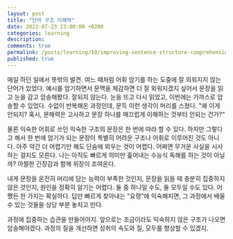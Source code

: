 ```yaml
---
layout: post
title: "단어 구조 이해력"
date: 2022-07-23 23:00:00 +0200
categories: learning
description: 
comments: true
permalink: /posts/learning/10/improving-sentence-structure-comprehension
published: true
---
```


매일 하던 일에서 뜻밖의 발견. 여느 때처럼 어휘 암기를 하는 도중에 잘 외워지지 않는 단어가 있었다. 예시를 암기하면서 문맥을 체감하면 더 잘 외워지겠지 싶어서 문장을 읽고 눈을 감고 암송해봤다. 잘되지 않는다. 눈을 뜨고 다시 읽었고, 이번에는 가까스로 암송할 수 있었다. 수없이 반복해온 과정인데, 문득 이런 생각이 머리를 스쳤다. "왜 이게 안되지? 혹시, 문해력은 고사하고 문장 하나를 매끄럽게 이해하는 것부터 안되는 건가?"

물론 익숙한 어휘로 쓰인 익숙한 구조의 문장은 한 번에 따라 할 수 있다. 하지만 그렇다고 해서 한 번에 암기가 되는 문장이 특별히 어려운 구조나 어휘로 이루어진 것도 아니다. 아주 약간 더 어렵기만 해도 단숨에 외우는 것이 어렵다. 어쩌면 무거운 사실을 시사하는 걸지도 모른다. 나는 아직도 빠르게 의미만 훑어내는 수능식 독해를 하는 것이 아닐까? 아찔한 긴장감과 함께 위장이 조여온다.

내게 문장을 온전히 머리에 담는 능력이 부족한 것인지, 문장을 읽을 때 충분히 집중하지 않은 것인지, 원인을 정확히 알기는 어렵다. 둘 중 하나일 수도, 둘 모두일 수도 있다. 어쨌든 한 가지는 확실하다. 답만 빠르게 찾아내는 "요령"에 익숙해지면, 그 과정에서 배울 수 있는 것들을 상당 부분 놓치고 만다.

과정에 집중하는 습관을 만들어야지. 앞으로는 조금이라도 익숙하지 않은 구조가 나오면 암송해야겠다. 과정의 질을 개선하면 성취의 속도와 질, 모두를 향상할 수 있겠지.
